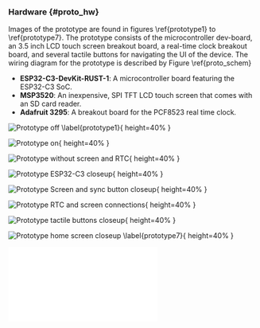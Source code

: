 ### Hardware {#proto_hw}
Images of the prototype are found in figures \ref{prototype1} to \ref{prototype7}.
The prototype consists of the microcontroller dev-board, an 3.5 inch LCD touch screen breakout board, a real-time clock breakout board, and several tactile buttons for navigating the UI of the device.
The wiring diagram for the prototype is described by Figure \ref{proto_schem}

- **ESP32-C3-DevKit-RUST-1**: A microcontroller board featuring the ESP32-C3 SoC.
- **MSP3520**: An inexpensive, SPI TFT LCD touch screen that comes with an SD card reader.
- **Adafruit 3295**: A breakout board for the PCF8523 real time clock.

![Prototype off \label{prototype1}](../common/images/prototype1.jpg){ height=40% }

![Prototype on](../common/images/prototype2.jpg){ height=40% }

![Prototype without screen and RTC](../common/images/prototype8.jpg){ height=40% }

![Prototype ESP32-C3 closeup](../common/images/prototype3.jpg){ height=40% }

![Prototype Screen and sync button closeup](../common/images/prototype4.jpg){ height=40% }

![Prototype RTC and screen connections](../common/images/prototype5.jpg){ height=40% }

![Prototype tactile buttons closeup](../common/images/prototype6.jpg){ height=40% }

![Prototype home screen closeup \label{prototype7}](../common/images/prototype7.jpg){ height=40% }

![Schematic of the prototype \label{proto_schem}](../../hardware/prototype_schematic.pdf)
